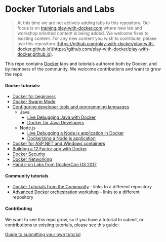 # Docker Tutorials and Labs

> At this time we are not actively adding labs to this repository. Our focus is on [training.play-with-docker.com](https://training.play-with-docker.com) where new lab and workshop oriented content is being added. We welcome fixes to existing content. For any new content you wish to contribute, please use this repository:[https://github.com/play-with-docker/play-with-docker.github.io](https://github.com/play-with-docker/play-with-docker.github.io).

This repo contains [Docker](https://docker.com) labs and tutorials authored both by Docker, and by members of the community. We welcome contributions and want to grow the repo.

#### Docker tutorials:

- [Docker for beginners](beginner/readme.md)
- [Docker Swarm Mode](swarm-mode/README.md)
- [Configuring developer tools and programming languages](developer-tools/README.md)
  - Java
    - [Live Debugging Java with Docker](developer-tools/java-debugging)
    - [Docker for Java Developers](developer-tools/java/)
  - Node.js
    - [Live Debugging a Node.js application in Docker](developer-tools/nodejs-debugging)
    - [Dockerizing a Node.js application](developer-tools/nodejs/porting/)
- [Docker for ASP.NET and Windows containers](windows/readme.md)
- [Building a 12 Factor app with Docker](12factor/README.md)
- [Docker Security](security/README.md)
- [Docker Networking](networking/)
- [Hands-on Labs from DockerCon US 2017](dockercon-us-2017/)

#### Community tutorials

- [Docker Tutorials from the Community](https://github.com/docker/community/blob/master/curated-content.md) - links to a different repository
- [Advanced Docker orchestration workshop](https://github.com/docker/labs/tree/master/Docker-Orchestration) - links to a different repository

#### Contributing

We want to see this repo grow, so if you have a tutorial to submit, or contributions to existing tutorials, please see this guide:

[Guide to submitting your own tutorial](contribute.md)
